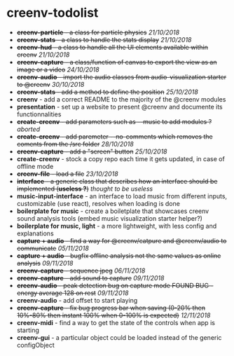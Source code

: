 # creenv-todolist

* ~~**creenv-particle** - a class for particle physics~~ *21/10/2018*
* ~~**creenv-stats** - a class to handle the stats display~~ *21/10/2018*
* ~~**creenv-hud** - a class to handle all the UI elements available within creenv~~ *21/10/2018*
* ~~**creenv-capture** - a class/function of canvas to export the view as an image or a video~~ *24/10/2018* 
* ~~**creenv-audio** - import the audio classes from audio-visualization starter to @creenv~~ *30/10/2018*
* ~~**creenv-stats** - add a method to define the position~~ *25/10/2018* 
* **creenv** - add a correct README to the majority of the @creenv modules 
* **presentation** - set up a website to present @creenv and documente its functionnalities 
* ~~**create-creenv** - add parameters such as --music to add modules ?~~ *aborted*
* ~~**create-creenv** - add paremeter --no-comments which removes the coments from the /src folder~~ *28/10/2018*
* ~~**creenv-capture** - add a "screen" button~~ *25/10/2018*
* **create-creenv** - stock a copy repo each time it gets updated, in case of offline mode
* ~~**creenv-file** - load a file~~ *23/10/2018*
* ~~**interface** - a generic class that describes how an interface should be implemented (**useless ?**)~~ *thought to be useless*
* **music-input-interface** - an interface to load music from different inputs, customizable (use react), resolves when loading is done
* **boilerplate for music** - create a boiletplate that showcases creenv sound analysis tools (embed music visualization starter helper?)
* **boilerplate for music, light** - a more lightweight, with less config and explanations
* ~~**capture + audio** - find a way for @creenv/catpure and @creenv/audio to communicate~~ *05/11/2018*
* ~~**capture + audio** - bugfix offline analysis not the same values as online analysis~~ *09/11/2018*
* ~~**creenv-capture** - sequence jpeg~~ *06/11/2018*
* ~~**creenv-capture** - add sound to capture~~ *09/11/2018*
* ~~**creenv-audio** - peak detection bug on capture mode FOUND BUG - energy average 128 on rest~~ *09/11/2018*
* **creenv-audio** - add offset to start playing
* ~~**creenv-capture** - fix bug progress bar when saving (0-20% then 10%-80% then instant 100% when 0-100% is expected)~~ *12/11/2018*
* **creenv-midi** - find a way to get the state of the controls when app is starting
* **creenv-gui** - a particular object could be loaded instead of the generic configObject
